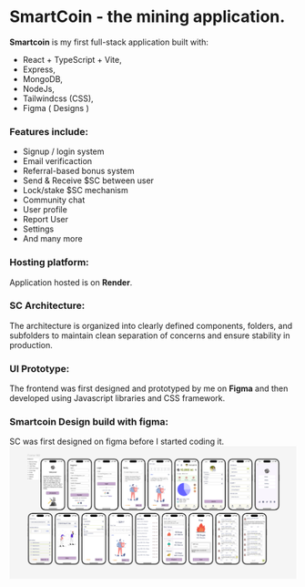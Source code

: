 # SmartCoin - the mining application.

**Smartcoin** is my first full-stack application built with:
- React + TypeScript + Vite,
- Express, 
- MongoDB,
- NodeJs,
- Tailwindcss (CSS),
- Figma ( Designs )

### Features include: 
- Signup / login system 
- Email verificaction 
- Referral-based bonus system 
- Send & Receive $SC between user
- Lock/stake $SC mechanism 
- Community chat 
- User profile 
- Report User
- Settings
- And many more

### Hosting platform:
Application hosted is on **Render**.

### SC Architecture:
The architecture is organized into clearly defined components, folders, and subfolders to maintain clean separation of concerns and ensure stability in production.

### UI Prototype:
The frontend was first designed and prototyped by me on **Figma** and then developed using Javascript libraries and CSS framework.

### Smartcoin Design build with figma:
SC was first designed on figma before I started coding it.
![Screenshot](./sc-figma.png)
